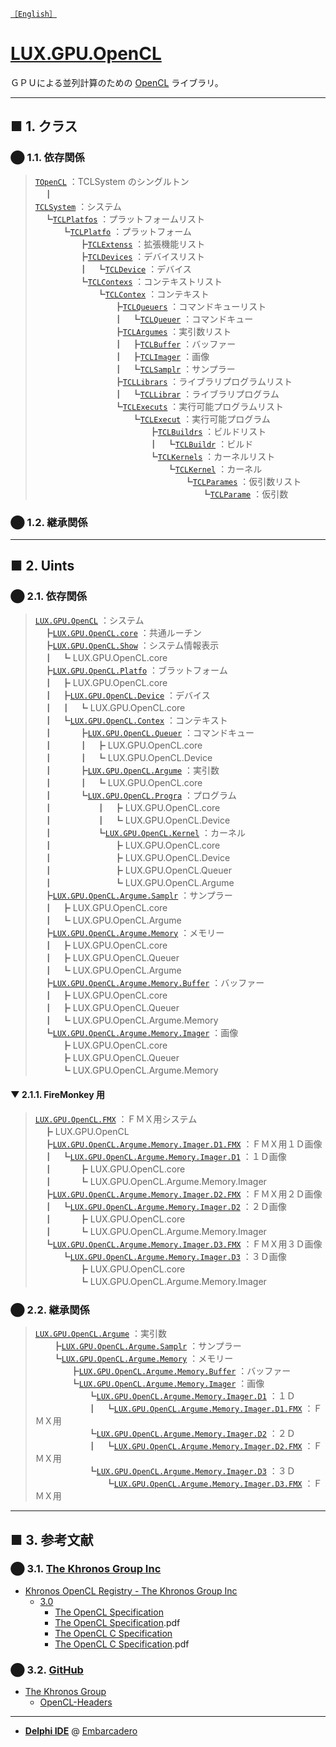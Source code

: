 <!---
layout: page
title: "README (Japanese)"
permalink: /ja/
-->
[`［English］`](https://luxophia.github.io/LUX.GPU.OpenCL/)

# [LUX.GPU.OpenCL](https://github.com/LUXOPHIA/LUX.GPU.OpenCL/blob/master/ja/README.md)
ＧＰＵによる並列計算のための [OpenCL](https://en.wikipedia.org/wiki/OpenCL) ライブラリ。

----
## ■ 1. クラス

### ⬤ 1.1. 依存関係
> [`TOpenCL`](https://github.com/LUXOPHIA/LUX.GPU.OpenCL/blob/master/LUX.GPU.OpenCL.pas#L60) ：TCLSystem のシングルトン  
　┃  
[`TCLSystem`](https://github.com/LUXOPHIA/LUX.GPU.OpenCL/blob/master/LUX.GPU.OpenCL.pas#L60) ：システム  
　┗[`TCLPlatfos`](https://github.com/LUXOPHIA/LUX.GPU.OpenCL/blob/master/LUX.GPU.OpenCL.Platfo.pas#L88) ：プラットフォームリスト  
　　　┗[`TCLPlatfo`](https://github.com/LUXOPHIA/LUX.GPU.OpenCL/blob/master/LUX.GPU.OpenCL.Platfo.pas#L33) ：プラットフォーム  
　　　　　┣[`TCLExtenss`](https://github.com/LUXOPHIA/LUX.GPU.OpenCL/blob/master/LUX.GPU.OpenCL.Platfo.pas#L25) ：拡張機能リスト  
　　　　　┣[`TCLDevices`](https://github.com/LUXOPHIA/LUX.GPU.OpenCL/blob/master/LUX.GPU.OpenCL.Device.pas#L291) ：デバイスリスト  
　　　　　┃　┗[`TCLDevice`](https://github.com/LUXOPHIA/LUX.GPU.OpenCL/blob/master/LUX.GPU.OpenCL.Device.pas#L21) ：デバイス  
　　　　　┗[`TCLContexs`](https://github.com/LUXOPHIA/LUX.GPU.OpenCL/blob/master/LUX.GPU.OpenCL.Contex.pas#L64) ：コンテキストリスト  
　　　　　　　┗[`TCLContex`](https://github.com/LUXOPHIA/LUX.GPU.OpenCL/blob/master/LUX.GPU.OpenCL.Contex.pas#L25) ：コンテキスト  
　　　　　　　　　┣[`TCLQueuers`](https://github.com/LUXOPHIA/LUX.GPU.OpenCL/blob/master/LUX.GPU.OpenCL.Queuer.pas#L48) ：コマンドキューリスト  
　　　　　　　　　┃　┗[`TCLQueuer`](https://github.com/LUXOPHIA/LUX.GPU.OpenCL/blob/master/LUX.GPU.OpenCL.Queuer.pas#L22) ：コマンドキュー  
　　　　　　　　　┣[`TCLArgumes`](https://github.com/LUXOPHIA/LUX.GPU.OpenCL/blob/master/LUX.GPU.OpenCL.Argume.pas#L44) ：実引数リスト  
　　　　　　　　　┃　┣[`TCLBuffer`](https://github.com/LUXOPHIA/LUX.GPU.OpenCL/blob/master/LUX.GPU.OpenCL.Argume.Memory.Buffer.pas#L26) ：バッファー  
　　　　　　　　　┃　┣[`TCLImager`](https://github.com/LUXOPHIA/LUX.GPU.OpenCL/blob/master/LUX.GPU.OpenCL.Argume.Memory.Imager.pas#L26) ：画像  
　　　　　　　　　┃　┗[`TCLSamplr`](https://github.com/LUXOPHIA/LUX.GPU.OpenCL/blob/master/LUX.GPU.OpenCL.Argume.Samplr.pas#L21) ：サンプラー  
　　　　　　　　　┣[`TCLLibrars`](https://github.com/LUXOPHIA/LUX.GPU.OpenCL/blob/master/LUX.GPU.OpenCL.Progra.pas#L234) ：ライブラリプログラムリスト  
　　　　　　　　　┃　┗[`TCLLibrar`](https://github.com/LUXOPHIA/LUX.GPU.OpenCL/blob/master/LUX.GPU.OpenCL.Progra.pas#L190) ：ライブラリプログラム  
　　　　　　　　　┗[`TCLExecuts`](https://github.com/LUXOPHIA/LUX.GPU.OpenCL/blob/master/LUX.GPU.OpenCL.Progra.pas#L245) ：実行可能プログラムリスト  
　　　　　　　　　　　┗[`TCLExecut`](https://github.com/LUXOPHIA/LUX.GPU.OpenCL/blob/master/LUX.GPU.OpenCL.Progra.pas#L199) ：実行可能プログラム  
　　　　　　　　　　　　　┣[`TCLBuildrs`](https://github.com/LUXOPHIA/LUX.GPU.OpenCL/blob/master/LUX.GPU.OpenCL.Progra.pas#L76) ：ビルドリスト  
　　　　　　　　　　　　　┃　┗[`TCLBuildr`](https://github.com/LUXOPHIA/LUX.GPU.OpenCL/blob/master/LUX.GPU.OpenCL.Progra.pas#L33) ：ビルド  
　　　　　　　　　　　　　┗[`TCLKernels`](https://github.com/LUXOPHIA/LUX.GPU.OpenCL/blob/master/LUX.GPU.OpenCL.Kernel.pas#L212) ：カーネルリスト  
　　　　　　　　　　　　　　　┗[`TCLKernel`](https://github.com/LUXOPHIA/LUX.GPU.OpenCL/blob/master/LUX.GPU.OpenCL.Kernel.pas#L105) ：カーネル  
　　　　　　　　　　　　　　　　　┗[`TCLParames`](https://github.com/LUXOPHIA/LUX.GPU.OpenCL/blob/master/LUX.GPU.OpenCL.Kernel.pas#L65) ：仮引数リスト  
　　　　　　　　　　　　　　　　　　　┗[`TCLParame`](https://github.com/LUXOPHIA/LUX.GPU.OpenCL/blob/master/LUX.GPU.OpenCL.Kernel.pas#L33) ：仮引数

### ⬤ 1.2. 継承関係

----
## ■ 2. Uints

### ⬤ 2.1. 依存関係

> [`LUX.GPU.OpenCL`](https://github.com/LUXOPHIA/LUX.GPU.OpenCL/blob/master/LUX.GPU.OpenCL.pas) ：システム  
>　┣[`LUX.GPU.OpenCL.core`](https://github.com/LUXOPHIA/LUX.GPU.OpenCL/blob/master/LUX.GPU.OpenCL.core.pas) ：共通ルーチン  
>　┣[`LUX.GPU.OpenCL.Show`](https://github.com/LUXOPHIA/LUX.GPU.OpenCL/blob/master/LUX.GPU.OpenCL.Show.pas) ：システム情報表示  
>　┃　┗ LUX.GPU.OpenCL.core  
>　┣[`LUX.GPU.OpenCL.Platfo`](https://github.com/LUXOPHIA/LUX.GPU.OpenCL/blob/master/LUX.GPU.OpenCL.Platfo.pas) ：ブラットフォーム  
>　┃　┣ LUX.GPU.OpenCL.core  
>　┃　┣[`LUX.GPU.OpenCL.Device`](https://github.com/LUXOPHIA/LUX.GPU.OpenCL/blob/master/LUX.GPU.OpenCL.Device.pas) ：デバイス  
>　┃　┃　┗ LUX.GPU.OpenCL.core  
>　┃　┗[`LUX.GPU.OpenCL.Contex`](https://github.com/LUXOPHIA/LUX.GPU.OpenCL/blob/master/LUX.GPU.OpenCL.Contex.pas) ：コンテキスト  
>　┃　　　┣[`LUX.GPU.OpenCL.Queuer`](https://github.com/LUXOPHIA/LUX.GPU.OpenCL/blob/master/LUX.GPU.OpenCL.Queuer.pas) ：コマンドキュー  
>　┃　　　┃　┣ LUX.GPU.OpenCL.core  
>　┃　　　┃　┗ LUX.GPU.OpenCL.Device  
>　┃　　　┣[`LUX.GPU.OpenCL.Argume`](https://github.com/LUXOPHIA/LUX.GPU.OpenCL/blob/master/LUX.GPU.OpenCL.Argume.pas) ：実引数  
>　┃　　　┃　┗ LUX.GPU.OpenCL.core  
>　┃　　　┗[`LUX.GPU.OpenCL.Progra`](https://github.com/LUXOPHIA/LUX.GPU.OpenCL/blob/master/LUX.GPU.OpenCL.Progra.pas) ：プログラム  
>　┃　　　　　┃　┣ LUX.GPU.OpenCL.core  
>　┃　　　　　┃　┗ LUX.GPU.OpenCL.Device  
>　┃　　　　　┗[`LUX.GPU.OpenCL.Kernel`](https://github.com/LUXOPHIA/LUX.GPU.OpenCL/blob/master/LUX.GPU.OpenCL.Kernel.pas) ：カーネル  
>　┃　　　　　　　┣ LUX.GPU.OpenCL.core  
>　┃　　　　　　　┣ LUX.GPU.OpenCL.Device  
>　┃　　　　　　　┣ LUX.GPU.OpenCL.Queuer  
>　┃　　　　　　　┗ LUX.GPU.OpenCL.Argume  
>　┣[`LUX.GPU.OpenCL.Argume.Samplr`](https://github.com/LUXOPHIA/LUX.GPU.OpenCL/blob/master/LUX.GPU.OpenCL.Argume.Samplr.pas) ：サンプラー  
>　┃　┣ LUX.GPU.OpenCL.core  
>　┃　┗ LUX.GPU.OpenCL.Argume  
>　┣[`LUX.GPU.OpenCL.Argume.Memory`](https://github.com/LUXOPHIA/LUX.GPU.OpenCL/blob/master/LUX.GPU.OpenCL.Argume.Memory.pas) ：メモリー  
>　┃　┣ LUX.GPU.OpenCL.core  
>　┃　┣ LUX.GPU.OpenCL.Queuer  
>　┃　┗ LUX.GPU.OpenCL.Argume  
>　┣[`LUX.GPU.OpenCL.Argume.Memory.Buffer`](https://github.com/LUXOPHIA/LUX.GPU.OpenCL/blob/master/LUX.GPU.OpenCL.Argume.Memory.Buffer.pas) ：バッファー  
>　┃　┣ LUX.GPU.OpenCL.core  
>　┃　┣ LUX.GPU.OpenCL.Queuer  
>　┃　┗ LUX.GPU.OpenCL.Argume.Memory  
>　┗[`LUX.GPU.OpenCL.Argume.Memory.Imager`](https://github.com/LUXOPHIA/LUX.GPU.OpenCL/blob/master/LUX.GPU.OpenCL.Argume.Memory.Imager.pas) ：画像  
>　　　┣ LUX.GPU.OpenCL.core  
>　　　┣ LUX.GPU.OpenCL.Queuer  
>　　　┗ LUX.GPU.OpenCL.Argume.Memory  

#### ▼ 2.1.1. FireMonkey 用

> [`LUX.GPU.OpenCL.FMX`](https://github.com/LUXOPHIA/LUX.GPU.OpenCL/blob/master/LUX.GPU.OpenCL.FMX.pas) ：ＦＭＸ用システム  
> 　┣ LUX.GPU.OpenCL  
> 　┣[`LUX.GPU.OpenCL.Argume.Memory.Imager.D1.FMX`](https://github.com/LUXOPHIA/LUX.GPU.OpenCL/blob/master/LUX.GPU.OpenCL.Argume.Memory.Imager.D1.FMX.pas) ：ＦＭＸ用１Ｄ画像   
> 　┃　┗[`LUX.GPU.OpenCL.Argume.Memory.Imager.D1`](https://github.com/LUXOPHIA/LUX.GPU.OpenCL/blob/master/LUX.GPU.OpenCL.Argume.Memory.Imager.D1.pas) ：１Ｄ画像   
> 　┃　　　┣ LUX.GPU.OpenCL.core  
> 　┃　　　┗ LUX.GPU.OpenCL.Argume.Memory.Imager  
> 　┣[`LUX.GPU.OpenCL.Argume.Memory.Imager.D2.FMX`](https://github.com/LUXOPHIA/LUX.GPU.OpenCL/blob/master/LUX.GPU.OpenCL.Argume.Memory.Imager.D2.FMX.pas) ：ＦＭＸ用２Ｄ画像   
> 　┃　┗[`LUX.GPU.OpenCL.Argume.Memory.Imager.D2`](https://github.com/LUXOPHIA/LUX.GPU.OpenCL/blob/master/LUX.GPU.OpenCL.Argume.Memory.Imager.D2.pas) ：２Ｄ画像   
> 　┃　　　┣ LUX.GPU.OpenCL.core  
> 　┃　　　┗ LUX.GPU.OpenCL.Argume.Memory.Imager  
> 　┗[`LUX.GPU.OpenCL.Argume.Memory.Imager.D3.FMX`](https://github.com/LUXOPHIA/LUX.GPU.OpenCL/blob/master/LUX.GPU.OpenCL.Argume.Memory.Imager.D3.FMX.pas) ：ＦＭＸ用３Ｄ画像  
> 　　　┗[`LUX.GPU.OpenCL.Argume.Memory.Imager.D3`](https://github.com/LUXOPHIA/LUX.GPU.OpenCL/blob/master/LUX.GPU.OpenCL.Argume.Memory.Imager.D3.pas) ：３Ｄ画像  
> 　　　　　┣ LUX.GPU.OpenCL.core  
> 　　　　　┗ LUX.GPU.OpenCL.Argume.Memory.Imager  

### ⬤ 2.2. 継承関係

> [`LUX.GPU.OpenCL.Argume`](https://github.com/LUXOPHIA/LUX.GPU.OpenCL/blob/master/LUX.GPU.OpenCL.Argume.pas) ：実引数  
　　┣[`LUX.GPU.OpenCL.Argume.Samplr`](https://github.com/LUXOPHIA/LUX.GPU.OpenCL/blob/master/LUX.GPU.OpenCL.Argume.Samplr.pas) ：サンプラー  
　　┗[`LUX.GPU.OpenCL.Argume.Memory`](https://github.com/LUXOPHIA/LUX.GPU.OpenCL/blob/master/LUX.GPU.OpenCL.Argume.Memory.pas) ：メモリー  
　　　　┣[`LUX.GPU.OpenCL.Argume.Memory.Buffer`](https://github.com/LUXOPHIA/LUX.GPU.OpenCL/blob/master/LUX.GPU.OpenCL.Argume.Memory.Buffer.pas) ：バッファー  
　　　　┗[`LUX.GPU.OpenCL.Argume.Memory.Imager`](https://github.com/LUXOPHIA/LUX.GPU.OpenCL/blob/master/LUX.GPU.OpenCL.Argume.Memory.Imager.pas) ：画像  
　　　　　　┗[`LUX.GPU.OpenCL.Argume.Memory.Imager.D1`](https://github.com/LUXOPHIA/LUX.GPU.OpenCL/blob/master/LUX.GPU.OpenCL.Argume.Memory.Imager.D1.pas) ：１Ｄ  
　　　　　　┃　┗[`LUX.GPU.OpenCL.Argume.Memory.Imager.D1.FMX`](https://github.com/LUXOPHIA/LUX.GPU.OpenCL/blob/master/LUX.GPU.OpenCL.Argume.Memory.Imager.D1.FMX.pas) ：ＦＭＸ用  
　　　　　　┗[`LUX.GPU.OpenCL.Argume.Memory.Imager.D2`](https://github.com/LUXOPHIA/LUX.GPU.OpenCL/blob/master/LUX.GPU.OpenCL.Argume.Memory.Imager.D2.pas) ：２Ｄ  
　　　　　　┃　┗[`LUX.GPU.OpenCL.Argume.Memory.Imager.D2.FMX`](https://github.com/LUXOPHIA/LUX.GPU.OpenCL/blob/master/LUX.GPU.OpenCL.Argume.Memory.Imager.D2.FMX.pas) ：ＦＭＸ用  
　　　　　　┗[`LUX.GPU.OpenCL.Argume.Memory.Imager.D3`](https://github.com/LUXOPHIA/LUX.GPU.OpenCL/blob/master/LUX.GPU.OpenCL.Argume.Memory.Imager.D3.pas) ：３Ｄ  
　　　　　　　　┗[`LUX.GPU.OpenCL.Argume.Memory.Imager.D3.FMX`](https://github.com/LUXOPHIA/LUX.GPU.OpenCL/blob/master/LUX.GPU.OpenCL.Argume.Memory.Imager.D3.FMX.pas) ：ＦＭＸ用  

----
## ■ 3. 参考文献

### ⬤ 3.1. [The Khronos Group Inc](https://www.khronos.org/)
* [Khronos OpenCL Registry - The Khronos Group Inc](https://www.khronos.org/registry/OpenCL/)
  * [3.0](https://www.khronos.org/registry/OpenCL/specs/3.0-unified/)
    * [The OpenCL Specification](https://www.khronos.org/registry/OpenCL/specs/3.0-unified/html/OpenCL_API.html)
    * [The OpenCL Specification](https://www.khronos.org/registry/OpenCL/specs/3.0-unified/pdf/OpenCL_API.pdf).pdf
    * [The OpenCL C Specification](https://www.khronos.org/registry/OpenCL/specs/3.0-unified/html/OpenCL_C.html)
    * [The OpenCL C Specification](https://www.khronos.org/registry/OpenCL/specs/3.0-unified/pdf/OpenCL_C.pdf).pdf

### ⬤ 3.2. [GitHub](https://github.com)
* [The Khronos Group](https://github.com/KhronosGroup)
  * [OpenCL-Headers](https://github.com/KhronosGroup/OpenCL-Headers)

----
* [**Delphi IDE**](https://www.embarcadero.com/jp/products/delphi/starter) @ [Embarcadero](https://www.embarcadero.com)
